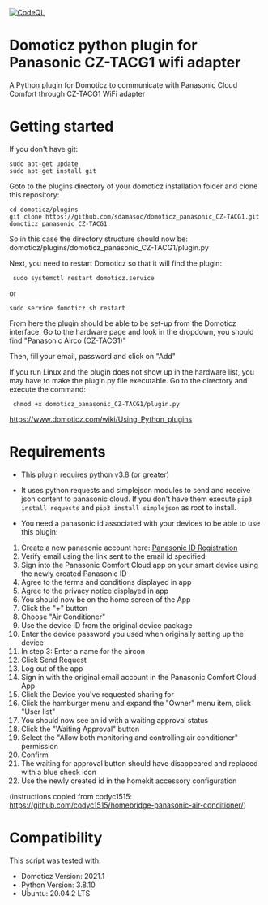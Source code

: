 [![CodeQL](https://github.com/sdamasoc/domoticz_panasonic_CZ-TACG1/actions/workflows/codeql-analysis.yml/badge.svg)](https://github.com/sdamasoc/domoticz_panasonic_CZ-TACG1/actions/workflows/codeql-analysis.yml)

# Domoticz python plugin for Panasonic CZ-TACG1 wifi adapter
A Python plugin for Domoticz to communicate with Panasonic Cloud Comfort through CZ-TACG1 WiFi adapter

# Getting started
If you don't have git:
```
sudo apt-get update
sudo apt-get install git
```
Goto to the plugins directory of your domoticz installation folder and clone this repository:
```
cd domoticz/plugins
git clone https://github.com/sdamasoc/domoticz_panasonic_CZ-TACG1.git domoticz_panasonic_CZ-TACG1
```
So in this case the directory structure should now be: domoticz/plugins/domoticz_panasonic_CZ-TACG1/plugin.py

Next, you need to restart Domoticz so that it will find the plugin:
```
 sudo systemctl restart domoticz.service
```
or
```
sudo service domoticz.sh restart
```
From here the plugin should be able to be set-up from the Domoticz interface. Go to the hardware page and look in the dropdown, you should find "Panasonic Airco (CZ-TACG1)"

Then, fill your email, password and click on "Add"

If you run Linux and the plugin does not show up in the hardware list, you may have to make the plugin.py file executable. Go to the directory and execute the command:
```
 chmod +x domoticz_panasonic_CZ-TACG1/plugin.py
```

https://www.domoticz.com/wiki/Using_Python_plugins

# Requirements
- This plugin requires python v3.8 (or greater)
- It uses python requests and simplejson modules to send and receive json content to panasonic cloud. If you don't have them execute `pip3 install requests` and `pip3 install simplejson` as root to install.

- You need a panasonic id associated with your devices to be able to use this plugin:
1. Create a new panasonic account here: [Panasonic ID Registration](https://csapl.pcpf.panasonic.com/Account/Register001?lang=en)
2. Verify email using the link sent to the email id specified
3. Sign into the Panasonic Comfort Cloud app on your smart device using the newly created Panasonic ID
4. Agree to the terms and conditions displayed in app
5. Agree to the privacy notice displayed in app
6. You should now be on the home screen of the App
7. Click the "+" button
8. Choose "Air Conditioner"
9. Use the device ID from the original device package
10. Enter the device password you used when originally setting up the device
11. In step 3: Enter a name for the aircon
12. Click Send Request
13. Log out of the app
14. Sign in with the original email account in the Panasonic Comfort Cloud App
15. Click the Device you've requested sharing for
16. Click the hamburger menu and expand the "Owner" menu item, click "User list"
17. You should now see an id with a waiting approval status
18. Click the "Waiting Approval" button
19. Select the "Allow both monitoring and controlling air conditioner" permission
20. Confirm
21. The waiting for approval button should have disappeared and replaced with a blue check icon
22. Use the newly created id in the homekit accessory configuration

(instructions copied from codyc1515: https://github.com/codyc1515/homebridge-panasonic-air-conditioner/)

# Compatibility
This script was tested with:
* Domoticz Version: 2021.1
* Python Version: 3.8.10
* Ubuntu: 20.04.2 LTS 
